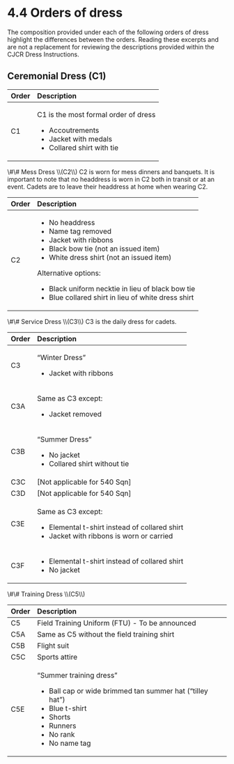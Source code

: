 # 4.4 Orders of dress

The composition provided under each of the following orders of dress highlight the differences between the orders. Reading these excerpts and are not a replacement for reviewing the descriptions provided within the CJCR Dress Instructions.

## Ceremonial Dress \(C1\)

<table>
  <thead>
    <tr>
      <th style="text-align:left">Order</th>
      <th style="text-align:left">Description</th>
    </tr>
  </thead>
  <tbody>
    <tr>
      <td style="text-align:left">C1</td>
      <td style="text-align:left">
        <p>C1 is the most formal order of dress</p>
        <ul>
          <li>Accoutrements</li>
          <li>Jacket with medals</li>
          <li>Collared shirt with tie</li>
        </ul>
      </td>
    </tr>
  </tbody>
</table>\#\# Mess Dress \\(C2\\) C2 is worn for mess dinners and banquets. It is important to note that no headdress is worn in C2 both in transit or at an event. Cadets are to leave their headdress at home when wearing C2.

<table>
  <thead>
    <tr>
      <th style="text-align:left">Order</th>
      <th style="text-align:left">Description</th>
    </tr>
  </thead>
  <tbody>
    <tr>
      <td style="text-align:left">C2</td>
      <td style="text-align:left">
        <ul>
          <li>No headdress</li>
          <li>Name tag removed</li>
          <li>Jacket with ribbons</li>
          <li>Black bow tie (not an issued item)</li>
          <li>White dress shirt (not an issued item)</li>
        </ul>
        <p>Alternative options:</p>
        <ul>
          <li>Black uniform necktie in lieu of black bow tie</li>
          <li>Blue collared shirt in lieu of white dress shirt</li>
        </ul>
      </td>
    </tr>
  </tbody>
</table>\#\# Service Dress \\(C3\\) C3 is the daily dress for cadets.

<table>
  <thead>
    <tr>
      <th style="text-align:left">Order</th>
      <th style="text-align:left">Description</th>
    </tr>
  </thead>
  <tbody>
    <tr>
      <td style="text-align:left">C3</td>
      <td style="text-align:left">
        <p>&#x201C;Winter Dress&#x201D;</p>
        <ul>
          <li>Jacket with ribbons</li>
        </ul>
      </td>
    </tr>
    <tr>
      <td style="text-align:left">C3A</td>
      <td style="text-align:left">
        <p>Same as C3 except:</p>
        <ul>
          <li>Jacket removed</li>
        </ul>
      </td>
    </tr>
    <tr>
      <td style="text-align:left">C3B</td>
      <td style="text-align:left">
        <p>&#x201C;Summer Dress&#x201D;</p>
        <ul>
          <li>No jacket</li>
          <li>Collared shirt without tie</li>
        </ul>
      </td>
    </tr>
    <tr>
      <td style="text-align:left">C3C</td>
      <td style="text-align:left">[Not applicable for 540 Sqn]</td>
    </tr>
    <tr>
      <td style="text-align:left">C3D</td>
      <td style="text-align:left">[Not applicable for 540 Sqn]</td>
    </tr>
    <tr>
      <td style="text-align:left">C3E</td>
      <td style="text-align:left">
        <p>Same as C3 except:</p>
        <ul>
          <li>Elemental t-shirt instead of collared shirt</li>
          <li>Jacket with ribbons is worn or carried</li>
        </ul>
      </td>
    </tr>
    <tr>
      <td style="text-align:left">C3F</td>
      <td style="text-align:left">
        <ul>
          <li>Elemental t-shirt instead of collared shirt</li>
          <li>No jacket</li>
        </ul>
      </td>
    </tr>
  </tbody>
</table>\#\# Training Dress \\(C5\\)

<table>
  <thead>
    <tr>
      <th style="text-align:left">Order</th>
      <th style="text-align:left">Description</th>
    </tr>
  </thead>
  <tbody>
    <tr>
      <td style="text-align:left">C5</td>
      <td style="text-align:left">Field Training Uniform (FTU) - To be announced</td>
    </tr>
    <tr>
      <td style="text-align:left">C5A</td>
      <td style="text-align:left">Same as C5 without the field training shirt</td>
    </tr>
    <tr>
      <td style="text-align:left">C5B</td>
      <td style="text-align:left">Flight suit</td>
    </tr>
    <tr>
      <td style="text-align:left">C5C</td>
      <td style="text-align:left">Sports attire</td>
    </tr>
    <tr>
      <td style="text-align:left">C5E</td>
      <td style="text-align:left">
        <p>&#x201C;Summer training dress&#x201D;</p>
        <ul>
          <li>Ball cap or wide brimmed tan summer hat (&#x201C;tilley hat&#x201D;)</li>
          <li>Blue t-shirt</li>
          <li>Shorts</li>
          <li>Runners</li>
          <li>No rank</li>
          <li>No name tag</li>
        </ul>
      </td>
    </tr>
  </tbody>
</table>